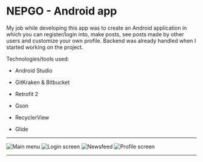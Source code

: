 # NEPGO - Android app

My job while developing this app was to create an Android application in which you can register/login into, make posts, see posts made by other users and customize your own profile.
Backend was already handled when I started working on the project. 

Technologies/tools used:

* Android Studio

* GitKraken & Bitbucket

* Retrofit 2

* Gson

* RecyclerView

* Glide

----

![Main menu](https://i.imgur.com/BH3HBI5.png)
![Login screen](https://i.imgur.com/JL1dJSw.png)
![Newsfeed](https://i.imgur.com/beK1kj6.png)
![Profile screen](https://i.imgur.com/lgR0CVP.png)

----
